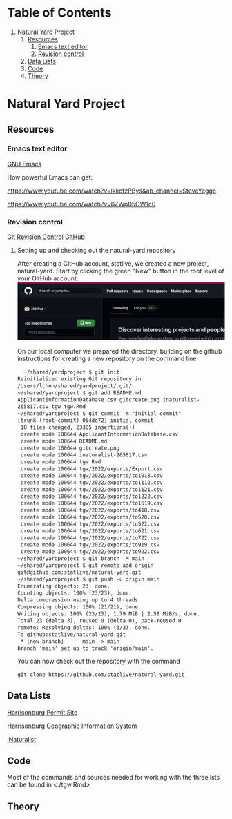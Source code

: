 
# Table of Contents

1.  [Natural Yard Project](#org1213299)
    1.  [Resources](#org1852bf2)
        1.  [Emacs text editor](#org7af1af8)
        2.  [Revision control](#org131cda6)
    2.  [Data Lists](#org236fa5c)
    3.  [Code](#orgf70b006)
    4.  [Theory](#orgd7def74)


<a id="org1213299"></a>

# Natural Yard Project


<a id="org1852bf2"></a>

## Resources


<a id="org7af1af8"></a>

### Emacs text editor

[GNU Emacs](https://www.gnu.org/software/emacs/)

How powerful Emacs can get: 

<https://www.youtube.com/watch?v=lkIicfzPBys&ab_channel=SteveYegge>

<https://www.youtube.com/watch?v=6ZWp05OW1c0>


<a id="org131cda6"></a>

### Revision control

[
Git Revision Control](https://git-scm.com/docs/gittutorial)
[
GitHub](https://github.com/)

1.  Setting up and checking out the natural-yard repository

    After creating a GitHub account, statlive, we created a new project, natural-yard. Start by clicking the green "New" button in the root level of your GitHub account.
    ![img](./gitcreate.png)
    
    On our local computer we prepared the directory, building on the github instructions for creating a new repository on the command line.
    
          ~/shared/yardproject $ git init
        Reinitialized existing Git repository in /Users/lchen/shared/yardproject/.git/
        ~/shared/yardproject $ git add README.md ApplicantInformationDatabase.csv gitcreate.png inaturalist-265817.csv tgw tgw.Rmd 
        ~/shared/yardproject $ git commit -m "initial commit"
        [trunk (root-commit) 054dd72] initial commit
         18 files changed, 23385 insertions(+)
         create mode 100644 ApplicantInformationDatabase.csv
         create mode 100644 README.md
         create mode 100644 gitcreate.png
         create mode 100644 inaturalist-265817.csv
         create mode 100644 tgw.Rmd
         create mode 100644 tgw/2022/exports/Export.csv
         create mode 100644 tgw/2022/exports/to1018.csv
         create mode 100644 tgw/2022/exports/to1112.csv
         create mode 100644 tgw/2022/exports/to1121.csv
         create mode 100644 tgw/2022/exports/to1222.csv
         create mode 100644 tgw/2022/exports/to1619.csv
         create mode 100644 tgw/2022/exports/to418.csv
         create mode 100644 tgw/2022/exports/to520.csv
         create mode 100644 tgw/2022/exports/to522.csv
         create mode 100644 tgw/2022/exports/to621.csv
         create mode 100644 tgw/2022/exports/to722.csv
         create mode 100644 tgw/2022/exports/to919.csv
         create mode 100644 tgw/2022/exports/to922.csv
        ~/shared/yardproject $ git branch -M main
        ~/shared/yardproject $ git remote add origin git@github.com:statlive/natural-yard.git
        ~/shared/yardproject $ git push -u origin main
        Enumerating objects: 23, done.
        Counting objects: 100% (23/23), done.
        Delta compression using up to 4 threads
        Compressing objects: 100% (21/21), done.
        Writing objects: 100% (23/23), 1.79 MiB | 2.58 MiB/s, done.
        Total 23 (delta 3), reused 0 (delta 0), pack-reused 0
        remote: Resolving deltas: 100% (3/3), done.        
        To github:statlive/natural-yard.git
         * [new branch]      main -> main
        branch 'main' set up to track 'origin/main'.
    
    You can now check out the repository with the command
    
        git clone https://github.com/statlive/natural-yard.git


<a id="org236fa5c"></a>

## Data Lists

[Harrisonburg Permit Site](https://permits.harrisonburgva.gov/default.aspx)

[Harrisonburg Geographic Information System](https://www.harrisonburgva.gov/GIS)

[iNaturalist](https://www.inaturalist.org/)


<a id="orgf70b006"></a>

## Code

Most of the commands and sources needed for working with the three lsts can be found in <./tgw.Rmd>


<a id="orgd7def74"></a>

## Theory


